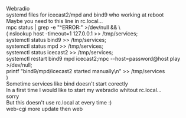Webradio  
systemd files for icecast2/mpd and bind9 who working at reboot  
Maybe you need to this line in rc.local...  
mpc status | grep -e "^ERROR:" >/dev/null && \  
	(  	nslookup host -timeout=1 127.0.0.1 >> /tmp/services;  
		systemctl status bind9 >> /tmp/services;  
		systemctl status mpd >> /tmp/services;  
		systemctl status icecast2 >> /tmp/services;  
		systemctl restart bind9 mpd icecast2;mpc --host=password@host play >/dev/null;  
		printf "bind9/mpd/icecast2 started manually\n" >> /tmp/services  
	)  
Sometime services like bind doesn't start corectly  
In a first time I would like to start my webradio whitout rc.local...  
sorry  
But this doesn't use rc.local at every time :)  
web-cgi more update then web
